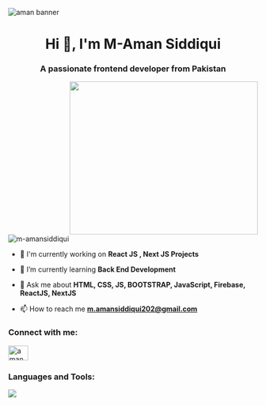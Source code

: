 ![aman banner](https://github.com/M-AmanSiddiqui/M-AmanSiddiqui/assets/154512222/9284a203-08a0-44de-b36b-d2aba7f24377) 
<h1 align="center">Hi 👋, I'm M-Aman Siddiqui</h1>
<h3 align="center">A passionate frontend developer from Pakistan</h3>
<img src="https://user-images.githubusercontent.com/99034743/159381479-da89d532-bab2-4e1c-b427-a8bf281dcb2f.gif" height="310px" width="380px" align="right">

<p align="left"> <img src="https://komarev.com/ghpvc/?username=m-amansiddiqui&label=Profile%20views&color=0e75b6&style=flat" alt="m-amansiddiqui" /> </p>

- 🔭 I'm currently working on **React JS , Next JS Projects**

- 🌱 I’m currently learning **Back End Development**
 
- 💬 Ask me about **HTML, CSS, JS, BOOTSTRAP, JavaScript, Firebase, ReactJS, NextJS**

- 📫 How to reach me **m.amansiddiqui202@gmail.com**

<h3 align="left">Connect with me:</h3>
<p align="left">
<a href="https://www.linkedin.com/in/aman-siddiqui-a1a201328/" target="blank"><img align="center" src="https://encrypted-tbn0.gstatic.com/images?q=tbn:ANd9GcQ3kkGVaMajsSBUr5Qq6nzpO14hybBkcfujqQ&s" alt="aman siddiqui" height="30" width="40" /></a>

</p>

<h3 align="left">Languages and Tools:</h3>
<p align='left'>
    <img src="https://skillicons.dev/icons?i=html,css,bootstrap,js,git,github,vercel,tailwind,firebase,react,next" />
</p>
